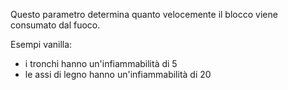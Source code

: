Questo parametro determina quanto velocemente il blocco viene consumato dal fuoco.

Esempi vanilla:
* i tronchi hanno un'infiammabilità di 5
* le assi di legno hanno un'infiammabilità di 20